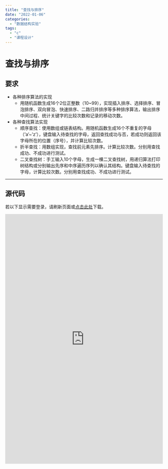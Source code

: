 ```yaml
---
title: "查找与排序"
date: "2022-01-06"
categories: 
  - "数据结构实验"
tags: 
  - "c"
  - "课程设计"
---
```

# 查找与排序

## 要求

- 各种排序算法的实现
    - 用随机函数生成16个2位正整数（10~99），实现插入排序、选择排序、冒泡排序、双向冒泡、快速排序、二路归并排序等多种排序算法，输出排序中间过程、统计关键字的比较次数和记录的移动次数。
- 各种查找算法实现
    - 顺序查找：使用数组或链表结构。用随机函数生成16个不重复的字母（’a’~’z’），键盘输入待查找的字母，返回查找成功与否，若成功则返回该字母所在的位置（序号），并计算比较次数。
    - 折半查找：用数组实现，查找前元素先排序。计算比较次数。分别用查找成功、不成功进行测试。
    - 二叉查找树：手工输入10个字母，生成一棵二叉查找树，用递归算法打印树结构或分别输出先序和中序遍历序列以确认其结构。键盘输入待查找的字母，计算比较次数。分别用查找成功、不成功进行测试。

* * *

## 源代码

若以下显示需要登录，请刷新页面或[点击此处](https://cloud.coolight.cool/#fileView&path=http%3A%2F%2Fcloud.coolight.cool%2F%3Fexplorer%2Fshare%2Ffile%26hash%3D2948LPe1MPWA_VKRYo1BgpIq9n-H6ZlqfDZqryZ-Jcq_qPvb1zmtHYs1%26name%3D%2F%25E6%259F%25A5%25E6%2589%25BE%25E4%25B8%258E%25E6%258E%2592%25E5%25BA%258F.zip%26_etag%3Dbae16)下载。

<iframe width="100%" height="800px" class="embed-show" src="https://cloud.coolight.cool/#fileView&amp;path=http%3A%2F%2Fcloud.coolight.cool%2F%3Fexplorer%2Fshare%2Ffile%26hash%3De134FowqDuOCi9T7edAzCtI7ZXmqMpVb_ozFOL0HiHoM22HeFF_CIutN%26name%3D%2F%25E6%259F%25A5%25E6%2589%25BE%25E4%25B8%258E%25E6%258E%2592%25E5%25BA%258F.zip%26_etag%3Dbae16" allowtransparency="true" allowfullscreen="true" webkitallowfullscreen="true" mozallowfullscreen="true" frameborder="0" scrolling="no"></iframe>
